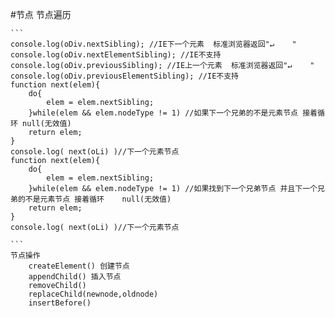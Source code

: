 #节点
     节点遍历

    ```
    console.log(oDiv.nextSibling); //IE下一个元素  标准浏览器返回"↵    "
    console.log(oDiv.nextElementSibling); //IE不支持
    console.log(oDiv.previousSibling); //IE上一个元素  标准浏览器返回"↵    "
    console.log(oDiv.previousElementSibling); //IE不支持
    function next(elem){
        do{
            elem = elem.nextSibling;
        }while(elem && elem.nodeType != 1) //如果下一个兄弟的不是元素节点 接着循环 null(无效值)
        return elem;
    }
    console.log( next(oLi) )//下一个元素节点
    function next(elem){
        do{
            elem = elem.nextSibling;
        }while(elem && elem.nodeType != 1) //如果找到下一个兄弟节点 并且下一个兄弟的不是元素节点 接着循环    null(无效值)
        return elem;
    }
    console.log( next(oLi) )//下一个元素节点
    
    ```
    节点操作
        createElement() 创建节点
        appendChild() 插入节点
        removeChild() 
        replaceChild(newnode,oldnode)
        insertBefore()
    
    